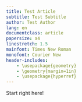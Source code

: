 ```yaml
---
title: Test Article
subtitle: Test Subtitle
author: Test Author
lang: en
documentclass: article
papersize: a4
linestretch: 1.5
mainfont: Times New Roman
monofont: Courier New
header-includes:
    - \usepackage{geometry}
    - \geometry{margin=1in}
    - \usepackage{hyperref}
---
```


Start right here!
